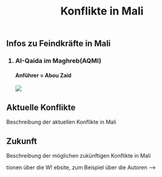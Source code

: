 <!DOCTYPE html>
<html lang="de">
<head>
    <meta charset="UTF-8">
    <meta name="viewport" content="width=device-width, initial-scale=1.0">
</head>
<body>
   <body>
    <header>
        <h1>Konflikte in Mali</h1>
    </header>
    <nav>
        <!-- Navigation -->
    </nav>
    <section>
      <h2>Infos zu Feindkräfte in Mali</h2>
          <ol>
            <h3><li>AI-Qaida im Maghreb(AQMI)</li></h3>
            <h4>Anführer = Abou Zaid</h4><img src=[Abdelhamid_Abou_Zeid](https://github.com/edgariane/konflikte-mali.com/assets/148069869/7ad99fbb-b4cc-493c-90b7-c6439a08fe0a)>
          </ol>
    </section>
    <section>
        <h2>Aktuelle Konflikte</h2>
        <p>Beschreibung der aktuellen Konflikte in Mali</p>
    </section>
    <section>
        <h2>Zukunft</h2>
        <p>Beschreibung der möglichen zukünftigen Konflikte in Mali</p>
    </section>
    <footer>
tionen über die W!
ebsite, zum Beispiel über die Autoren -->
    </footer>
</body>
</body>
</html>
